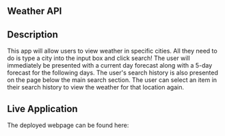 ## Weather API

## Description
This app will allow users to view weather in specific cities. All they need to do is type a city into the input box and click search! The user will immediately be presented with a current day forecast along with a 5-day forecast for the following days. The user's search history is also presented on the page below the main search section. The user can select an item in their search history to view the weather for that location again.

## Live Application
The deployed webpage can be found here: 
